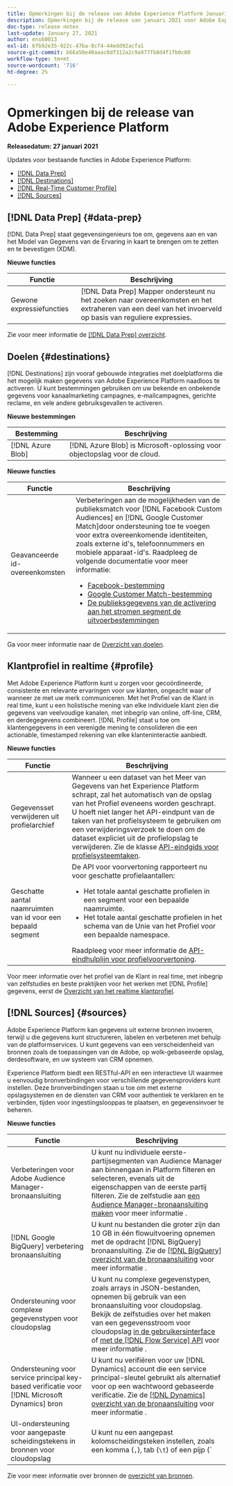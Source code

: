 ```yaml
---
title: Opmerkingen bij de release van Adobe Experience Platform Januari 2021
description: Opmerkingen bij de release van januari 2021 voor Adobe Experience Platform.
doc-type: release notes
last-update: January 27, 2021
author: ens60013
exl-id: 6fb92e35-922c-47ba-8cf4-44edd92acfa1
source-git-commit: b66a50e40aaac8df312a2c9a977fb8d4f1fb0c80
workflow-type: tm+mt
source-wordcount: '716'
ht-degree: 2%

---
```


# Opmerkingen bij de release van Adobe Experience Platform

**Releasedatum: 27 januari 2021**

Updates voor bestaande functies in Adobe Experience Platform:

- [[!DNL Data Prep]](#data-prep)
- [[!DNL Destinations]](#destinations)
- [[!DNL Real-Time Customer Profile]](#profile)
- [[!DNL Sources]](#sources)

## [!DNL Data Prep] {#data-prep}

[!DNL Data Prep] staat gegevensingenieurs toe om, gegevens aan en van het Model van Gegevens van de Ervaring in kaart te brengen om te zetten en te bevestigen (XDM).

**Nieuwe functies**

| Functie | Beschrijving |
| ------- | ----------- |
| Gewone expressiefuncties | [!DNL Data Prep] Mapper ondersteunt nu het zoeken naar overeenkomsten en het extraheren van een deel van het invoerveld op basis van reguliere expressies. |

Zie voor meer informatie de [[!DNL Data Prep] overzicht](../../data-prep/home.md).

## Doelen {#destinations}

[!DNL Destinations] zijn vooraf gebouwde integraties met doelplatforms die het mogelijk maken gegevens van Adobe Experience Platform naadloos te activeren. U kunt bestemmingen gebruiken om uw bekende en onbekende gegevens voor kanaalmarketing campagnes, e-mailcampagnes, gerichte reclame, en vele andere gebruiksgevallen te activeren.

**Nieuwe bestemmingen**

| Bestemming | Beschrijving |
| ----------- | ----------- |
| [!DNL Azure Blob] | [!DNL Azure Blob] is Microsoft-oplossing voor objectopslag voor de cloud. |

**Nieuwe functies**

| Functie | Beschrijving |
| ------- | ----------- |
| Geavanceerde id-overeenkomsten | Verbeteringen aan de mogelijkheden van de publieksmatch voor [!DNL Facebook Custom Audiences] en [!DNL Google Customer Match]door ondersteuning toe te voegen voor extra overeenkomende identiteiten, zoals externe id&#39;s, telefoonnummers en mobiele apparaat-id&#39;s. Raadpleeg de volgende documentatie voor meer informatie: <ul><li>[Facebook-bestemming](../../destinations/catalog/social/facebook.md)</li><li>[Google Customer Match-bestemming](../../destinations/catalog/advertising/google-customer-match.md)</li><li>[De publieksgegevens van de activering aan het stromen segment de uitvoerbestemmingen](../../destinations/ui/activate-segment-streaming-destinations.md)</li></ul> |

Ga voor meer informatie naar de [Overzicht van doelen](../../destinations/home.md).

## Klantprofiel in realtime {#profile}

Met Adobe Experience Platform kunt u zorgen voor gecoördineerde, consistente en relevante ervaringen voor uw klanten, ongeacht waar of wanneer ze met uw merk communiceren. Met het Profiel van de Klant in real time, kunt u een holistische mening van elke individuele klant zien die gegevens van veelvoudige kanalen, met inbegrip van online, off-line, CRM, en derdegegevens combineert. [!DNL Profile] staat u toe om klantengegevens in een verenigde mening te consolideren die een actionable, timestamped rekening van elke klanteninteractie aanbiedt.

**Nieuwe functies**

| Functie | Beschrijving |
| ------- | ----------- |
| Gegevensset verwijderen uit profielarchief | Wanneer u een dataset van het Meer van Gegevens van het Experience Platform schrapt, zal het automatisch van de opslag van het Profiel eveneens worden geschrapt. U hoeft niet langer het API-eindpunt van de taken van het profielsysteem te gebruiken om een verwijderingsverzoek te doen om de dataset expliciet uit de profielopslag te verwijderen. Zie de klasse [API-eindgids voor profielsysteemtaken](../../profile/api/profile-system-jobs.md). |
| Geschatte aantal naamruimten van id voor een bepaald segment | De API voor voorvertoning rapporteert nu voor geschatte profielaantallen:<ul><li>Het totale aantal geschatte profielen in een segment voor een bepaalde naamruimte.</li><li>Het totale aantal geschatte profielen in het schema van de Unie van het Profiel voor een bepaalde namespace.</li></ul>Raadpleeg voor meer informatie de [API-eindhulplijn voor profielvoorvertoning](../../profile/api/preview-sample-status.md). |

Voor meer informatie over het profiel van de Klant in real time, met inbegrip van zelfstudies en beste praktijken voor het werken met [!DNL Profile] gegevens, eerst de [Overzicht van het realtime klantprofiel](../../profile/home.md).

## [!DNL Sources] {#sources}

Adobe Experience Platform kan gegevens uit externe bronnen invoeren, terwijl u die gegevens kunt structureren, labelen en verbeteren met behulp van de platformservices. U kunt gegevens van een verscheidenheid van bronnen zoals de toepassingen van de Adobe, op wolk-gebaseerde opslag, derdesoftware, en uw systeem van CRM opnemen.

Experience Platform biedt een RESTful-API en een interactieve UI waarmee u eenvoudig bronverbindingen voor verschillende gegevensproviders kunt instellen. Deze bronverbindingen staan u toe om met externe opslagsystemen en de diensten van CRM voor authentiek te verklaren en te verbinden, tijden voor ingestiingslooppas te plaatsen, en gegevensinvoer te beheren.

**Nieuwe functies**

| Functie | Beschrijving |
| ------- | ----------- |
| Verbeteringen voor Adobe Audience Manager-bronaansluiting | U kunt nu individuele eerste-partijsegmenten van Audience Manager aan binnengaan in Platform filteren en selecteren, evenals uit de eigenschappen van de eerste partij filteren. Zie de zelfstudie aan [een Audience Manager-bronaansluiting maken](../../sources/tutorials/ui/create/adobe-applications/audience-manager.md) voor meer informatie . |
| [!DNL Google BigQuery] verbetering bronaansluiting | U kunt nu bestanden die groter zijn dan 10 GB in één flowuitvoering opnemen met de opdracht [!DNL BigQuery] bronaansluiting. Zie de [[!DNL BigQuery] overzicht van de bronaansluiting](../../sources/connectors/databases/bigquery.md) voor meer informatie . |
| Ondersteuning voor complexe gegevenstypen voor cloudopslag | U kunt nu complexe gegevenstypen, zoals arrays in JSON-bestanden, opnemen bij gebruik van een bronaansluiting voor cloudopslag. Bekijk de zelfstudies over het maken van een gegevensstroom voor cloudopslag [in de gebruikersinterface](../../sources/tutorials/ui/dataflow/batch/cloud-storage.md) of [met de [!DNL Flow Service] API](../../sources/tutorials/api/collect/cloud-storage.md) voor meer informatie . |
| Ondersteuning voor service principal key-based verificatie voor [!DNL Microsoft Dynamics] bron | U kunt nu verifiëren voor uw [!DNL Dynamics] account die een service principal-sleutel gebruikt als alternatief voor op een wachtwoord gebaseerde verificatie. Zie de [[!DNL Dynamics] overzicht van de bronaansluiting](../../sources/connectors/crm/ms-dynamics.md) voor meer informatie . |
| UI-ondersteuning voor aangepaste scheidingstekens in bronnen voor cloudopslag | U kunt nu een aangepast kolomscheidingsteken instellen, zoals een komma (`,`), tab (`\t`) of een pijp (`|`), om bestanden met scheidingstekens te verzamelen in de gebruikersinterface. Zie de zelfstudie aan [een gegevensstroom maken met de bronaansluiting voor cloudopslag](../../sources/tutorials/ui/dataflow/batch/cloud-storage.md) voor meer informatie |

Zie voor meer informatie over bronnen de [overzicht van bronnen](../../sources/home.md).
